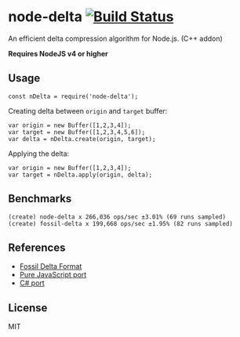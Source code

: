 node-delta [![Build Status](https://secure.travis-ci.org/endel/node-delta.svg?branch=master)](http://travis-ci.org/endel/node-delta)
===

An efficient delta compression algorithm for Node.js. (C++ addon)

**Requires NodeJS v4 or higher**

Usage
---

```
const nDelta = require('node-delta');
```

Creating delta between `origin` and `target` buffer:

```
var origin = new Buffer([1,2,3,4]);
var target = new Buffer([1,2,3,4,5,6]);
var delta = nDelta.create(origin, target);
```

Applying the delta:

```
var origin = new Buffer([1,2,3,4]);
var target = nDelta.apply(origin, delta);
```

Benchmarks
---

```
(create) node-delta x 266,036 ops/sec ±3.01% (69 runs sampled)
(create) fossil-delta x 199,668 ops/sec ±1.95% (82 runs sampled)
```

References
---

- [Fossil Delta Format](http://fossil-scm.org/xfer/doc/trunk/www/delta_format.wiki)
- [Pure JavaScript port](https://github.com/dchest/fossil-delta-js)
- [C# port](https://github.com/endel/FossilDelta)

License
---

MIT
